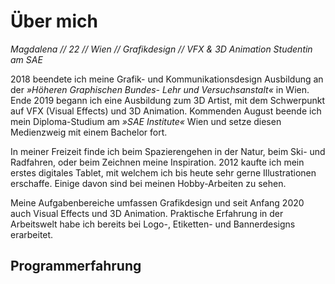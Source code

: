 # Über mich

<p></p>

*Magdalena // 22 // Wien // Grafikdesign // VFX & 3D Animation Studentin am SAE*

2018 beendete ich meine Grafik- und Kommunikationsdesign Ausbildung an der *»Höheren Graphischen Bundes- Lehr und Versuchsanstalt«* in Wien.
Ende 2019 begann ich eine Ausbildung zum 3D Artist, mit dem Schwerpunkt auf VFX (Visual Effects) und 3D Animation.
Kommenden August beende ich mein Diploma-Studium am *»SAE Institute«* Wien und setze diesen Medienzweig mit einem Bachelor fort.

In meiner Freizeit finde ich beim Spazierengehen in der Natur, beim Ski- und Radfahren, oder beim Zeichnen meine Inspiration.
2012 kaufte ich mein erstes digitales Tablet, mit welchem ich bis heute sehr gerne Illustrationen erschaffe.
Einige davon sind bei meinen Hobby-Arbeiten zu sehen.

Meine Aufgabenbereiche umfassen Grafikdesign und seit Anfang 2020 auch Visual Effects und 3D Animation.
Praktische Erfahrung in der Arbeitswelt habe ich bereits bei Logo-, Etiketten- und Bannerdesigns erarbeitet.

## Programmerfahrung

<p class="half-p"></p>
<chip-list :elements="['Photoshop', 'InDesign', 'Illustrator', 'After Effects', 'Lightroom', 'Autodesk Maya', 'Substance Painter', 'Redshift', 'PFTrack']" class="mt-1"></chip-list>
